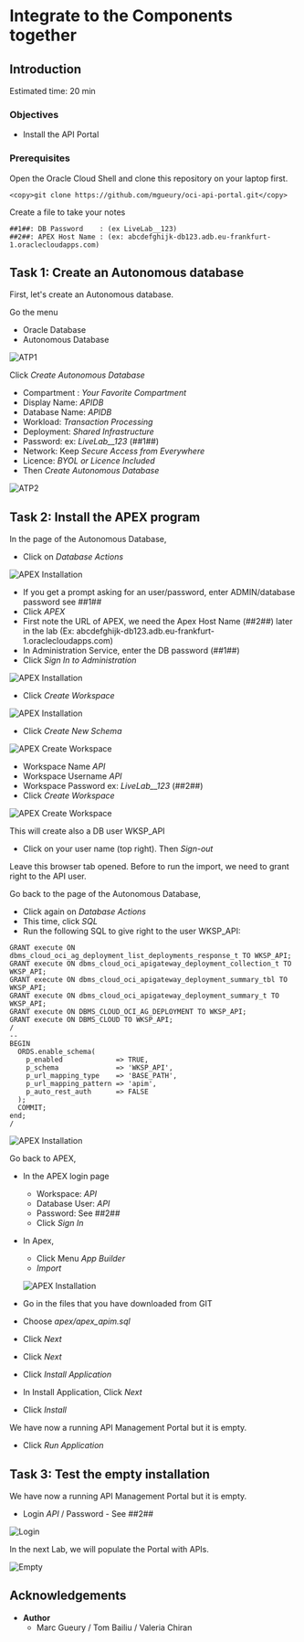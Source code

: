
# Integrate to the Components together

## Introduction

Estimated time: 20 min

### Objectives

- Install the API Portal

### Prerequisites

Open the Oracle Cloud Shell and clone this repository on your laptop first.

```
<copy>git clone https://github.com/mgueury/oci-api-portal.git</copy>
```

Create a file to take your notes

````
##1##: DB Password    : (ex LiveLab__123)
##2##: APEX Host Name : (ex: abcdefghijk-db123.adb.eu-frankfurt-1.oraclecloudapps.com)
````

## Task 1: Create an Autonomous database

First, let's create an Autonomous database.

Go the menu
- Oracle Database
- Autonomous Database

![ATP1](images/apim-atp.png)

Click *Create Autonomous Database*
- Compartment : *Your Favorite Compartment*
- Display Name: *APIDB*
- Database Name: *APIDB* 
- Workload: *Transaction Processing*
- Deployment: *Shared Infrastructure*
- Password: ex: *LiveLab__123* (##1##)
- Network: Keep *Secure Access from Everywhere*
- Licence: *BYOL or Licence Included*
- Then *Create Autonomous Database*

![ATP2](images/apim-atp2.png)


## Task 2: Install the APEX program

In the page of the Autonomous Database,
- Click on *Database Actions*

![APEX Installation](images/apim-apex0.png)

- If you get a prompt asking for an user/password, enter ADMIN/database password see ##1##
- Click *APEX*
- First note the URL of APEX, we need the Apex Host Name (##2##) later in the lab (Ex: abcdefghijk-db123.adb.eu-frankfurt-1.oraclecloudapps.com) 
- In Administration Service, enter the DB password (##1##)
- Click *Sign In to Administration*

![APEX Installation](images/apim-apex1.png)

- Click *Create Workspace*

![APEX Installation](images/apim-apex2.png)

- Click *Create New Schema*

![APEX Create Workspace](images/apim-apex3.png)

- Workspace Name *API*
- Workspace Username *API*
- Workspace Password ex: *LiveLab__123* (##2##)
- Click *Create Workspace*

![APEX Create Workspace](images/apim-apex4.png)

This will create also a DB user WKSP_API

- Click on your user name (top right). Then *Sign-out*

Leave this browser tab opened. Before to run the import, we need to grant right to the API user.

Go back to the page of the Autonomous Database,
- Click again on *Database Actions*
- This time, click *SQL*
- Run the following SQL to give right to the user WKSP_API:

```
GRANT execute ON dbms_cloud_oci_ag_deployment_list_deployments_response_t TO WKSP_API;
GRANT execute ON dbms_cloud_oci_apigateway_deployment_collection_t TO WKSP_API;
GRANT execute ON dbms_cloud_oci_apigateway_deployment_summary_tbl TO WKSP_API;
GRANT execute ON dbms_cloud_oci_apigateway_deployment_summary_t TO WKSP_API;
GRANT execute ON DBMS_CLOUD_OCI_AG_DEPLOYMENT TO WKSP_API;
GRANT execute ON DBMS_CLOUD TO WKSP_API;
/
-- 
BEGIN
  ORDS.enable_schema(
    p_enabled             => TRUE,
    p_schema              => 'WKSP_API',
    p_url_mapping_type    => 'BASE_PATH',
    p_url_mapping_pattern => 'apim',
    p_auto_rest_auth      => FALSE
  );
  COMMIT;
end;
/
```

![APEX Installation](images/apim-sql1.png)

Go back to APEX,
- In the APEX login page
    - Workspace: *API*
    - Database User: *API*
    - Password: See ##2##
    - Click *Sign In*
- In Apex, 
    - Click Menu *App Builder*
    - *Import*



  ![APEX Installation](images/apim-apex5.png)

- Go in the files that you have downloaded from GIT 
- Choose *apex/apex_apim.sql*
- Click *Next*
- Click *Next*
- Click *Install Application*
- In Install Application, Click *Next*
- Click *Install*

We have now a running API Management Portal but it is empty.
- Click *Run Application*

## Task 3: Test the empty installation

We have now a running API Management Portal but it is empty.
- Login *API* / Password - See ##2##

![Login](images/apim-apex-login.png)

In the next Lab, we will populate the Portal with APIs.

![Empty](images/apim-apex-empty.png)

## Acknowledgements

- **Author**
    - Marc Gueury / Tom Bailiu / Valeria Chiran